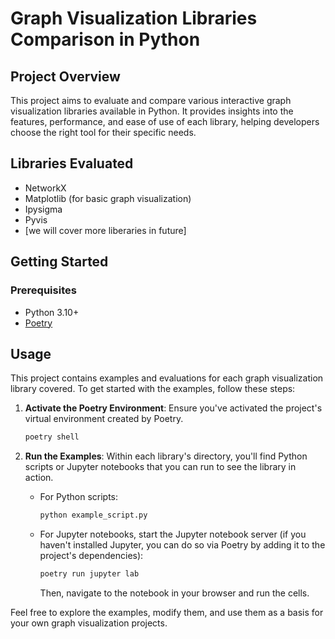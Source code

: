 # Graph Visualization Libraries Comparison in Python

## Project Overview

This project aims to evaluate and compare various interactive graph visualization libraries available in Python. It provides insights into the features, performance, and ease of use of each library, helping developers choose the right tool for their specific needs.

## Libraries Evaluated

- NetworkX
- Matplotlib (for basic graph visualization)
- Ipysigma
- Pyvis
- [we will cover more liberaries in future]

## Getting Started

### Prerequisites

- Python 3.10+
- [Poetry](https://python-poetry.org/docs/#installation)

## Usage

This project contains examples and evaluations for each graph visualization library covered. To get started with the examples, follow these steps:

1. **Activate the Poetry Environment**: Ensure you've activated the project's virtual environment created by Poetry.

    ```bash
    poetry shell
    ```

2. **Run the Examples**: Within each library's directory, you'll find Python scripts or Jupyter notebooks that you can run to see the library in action.

    - For Python scripts:

        ```bash
        python example_script.py
        ```

    - For Jupyter notebooks, start the Jupyter notebook server (if you haven't installed Jupyter, you can do so via Poetry by adding it to the project's dependencies):

        ```bash
        poetry run jupyter lab
        ```

        Then, navigate to the notebook in your browser and run the cells.

Feel free to explore the examples, modify them, and use them as a basis for your own graph visualization projects.

